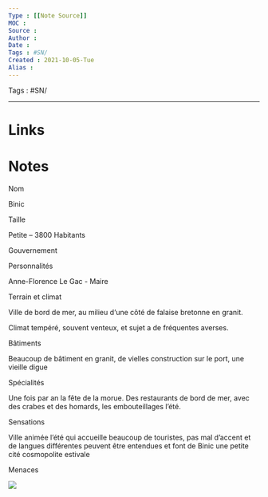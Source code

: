 ```yaml
---
Type : [[Note Source]]
MOC : 
Source :
Author :
Date :
Tags : #SN/
Created : 2021-10-05-Tue
Alias :
---
```

Tags : #SN/

***

# Links

# Notes
Nom

Binic

Taille

Petite – 3800 Habitants

Gouvernement

Personnalités

Anne-Florence Le Gac - Maire

Terrain et climat

Ville de bord de mer, au milieu d‘une côté de falaise bretonne en granit.

Climat tempéré, souvent venteux, et sujet a de fréquentes averses.

Bâtiments

Beaucoup de bâtiment en granit, de vielles construction sur le port, une vieille digue 

Spécialités

Une fois par an la fête de la morue. Des restaurants de bord de mer, avec des crabes et des homards, les embouteillages l’été.

Sensations

Ville animée l’été qui accueille beaucoup de touristes, pas mal d’accent et de langues différentes peuvent être entendues et font de Binic une petite cité cosmopolite estivale

Menaces

  

  

![](https://lh6.googleusercontent.com/gTGlZPCdA9dJvtWMI97UU0MwP7gOrE0d8kiwqbm_bRvLYuDN5cw8RR-e2EughUx1QSi5QCNkW2v1vdnfViClKDvd3DJCuwVNXmmNoo-IFBvjepjaMGHKn0bEfwSko1ctQT-gP_oGzXv_a2_J-A=s0)